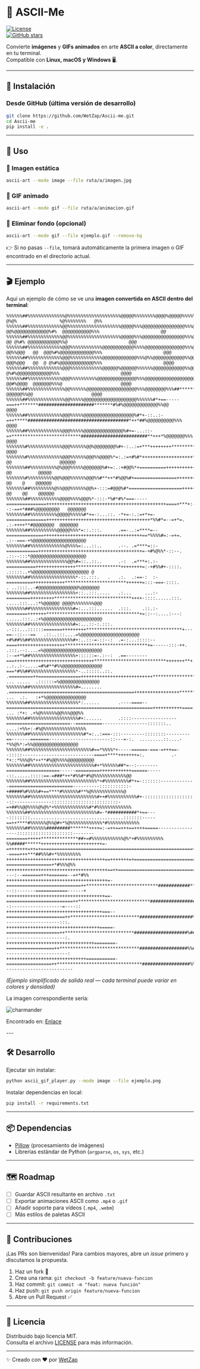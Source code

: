 # 🎨 ASCII-Me

[![License](https://img.shields.io/github/license/WetZap/Ascii-Me)](LICENSE)  
[![GitHub stars](https://img.shields.io/github/stars/WetZap/Ascii-Me?style=social)](https://github.com/WetZap/Ascii-Me/stargazers)  

Convierte **imágenes** y **GIFs animados** en arte **ASCII a color**, directamente en tu terminal.  
Compatible con **Linux, macOS y Windows** 🖥️.

---

## 🚀 Instalación

### Desde GitHub (última versión de desarrollo)
```bash
git clone https://github.com/WetZap/Ascii-me.git
cd Ascii-me
pip install -e .
```

---

## 📌 Uso

### 🔹 Imagen estática
```bash
ascii-art --mode image --file ruta/a/imagen.jpg
```

### 🔹 GIF animado
```bash
ascii-art --mode gif --file ruta/a/animacion.gif
```

### 🔹 Eliminar fondo (opcional)
```bash
ascii-art --mode gif --file ejemplo.gif --remove-bg
```

👉 Si no pasas `--file`, tomará automáticamente la primera imagen o GIF encontrado en el directorio actual.

---

## 🎬 Ejemplo

Aquí un ejemplo de cómo se ve una **imagen convertida en ASCII dentro del terminal**:

```
%%%%%%##%%%%%%%%%%%%%%@%%%%%%%%%%%%%%%%%%%%@@@@@%%%%%%%%@@@@%@@@@@%%%%%@@@@@@@@@@@@@@@@@%@@@%@@@@@@@@@@@%%%#%@@@@@@@@@@@@@%%% @%@%                %@%%%%%%%%   @%%
%%%%%%##%%%%%%%%%%%%%@@%%%%%%%%%%%%%%%%%%%%@@@@@%%%@@@@@@@@@@@@@@@@%%%@@@@@@@@@@@@@@@@@@  @@%@@@@@@@@@@@@@%#%  @@@@@@@@@@@%%%                       @@            
%%%%%%##%%%%%%%%%%%%%@@%%%%%%%%%%%%%%%%%%%%@@@@@%%%@@@@@@@@@@@@@@@@%%%@@@@@@@@@@@@@@@@@@@@@%%@@@@@@@@ @@ @%#% @@@@@@@@@@@@%%@                       @@@           
%%%%%%##%%%%%%%%%%%%%@@@%%%%%%%%%%%%@@@@@@@@@@@@%%%%@@@@@@@@@@@@@@@%%%@@@@@@@@@@@@@@@@@@ @@%%@@@   @@  @@@%#%@@@@@@@@@@@@@%%%                       @@@           
%%%%%%##%%%%%%%%%%%%%@@@%%%%%%%%%%%%@@@@@@@@@@@@@%%%@%%@@@@@@@@@@@@%%@@@@@@@@@@@@@@@@@@  @@@%@@@   @@  @ @%#%@@@@@@@@@@@@@%%%                       @@@@          
%%%%%%##%%%%%%%%%%%%%@@@%%%%%%%%%%%%@@@@@@%@@@@@@%%%%%%@@@@@@@@@@@@%%@@@@@@@@@@@@@@@@@@@@@@%%@@@@@@@@    @%#%@@@@@@@@@@@@@%%%                       @@@@          
%%%%%%##%%%%%%%%%%%%%@@@%%%%%%%%%%@@@@@@@@@@@@@@@%%%@@@@@@@@@@@@@@@@@@@@@@@@%%%%%%%%%%%%@@@%%@@@@@@@@@@@ @@#%@@@@  @@@@@@@%%%@                      @@@@          
%%%%%%##%%%%%%%%%%%%%%@@%%%%%%@@@@@@@@@@@@@@@@@@@%%%@@@@@@@@%%%##*******++++++++++++++**********###%%%@@@@@#%@@@@   @@@@@@%%@@                      @@@@          
%%%%%%##%%%%%%%%%%%%%%@@%%%%%@@@@@@@@@@@@@@@@@@@@%%%%%%#*+==-----===++*******#####################*******#%#%@@@@@@@@@@@@@%%@@                      @@@@          
%%%%%%##%%%%%%%%%%%%%@@@%%%%%@@@@@@@@@@@@@@@@@@@%#*+-::..:-=++*****######################################*++*##%@@@@@@@@@@%%%                       @@@@          
%%%%%%##%%%%%%%%%%%%%@@@%%%%%@@@@@@@@@@@@@@@%#+=-...::-=+**************************#########################**+++*%@@@@@@@%%%                       @@@@          
%%%%%%%#%%%%%%%%%%%%%@@@%%%%%%@@%@@@@@@@@%#+-:..:=+***++++++++**********************************************##***+=+#%@@@@%%%@                      @@@@          
%%%%%%%#%%%%%%%%%%%%%@@@%%%%%%@@@%%@@@@%*=:.:=+#%#*+++++++++++++++++++*********************************************+==+#@@%%%@ @@                  @@@@@@         
%%%%%%%##%%%%%%%%%%@%@@@%%%%%@@@@@@@%#+=:.:+#@@%*+==========+++++++++++++++******************************************+-:=*%%@@@@        @@          @@@@@         
%%%%%%%#%%%%%%%%%%@@%@@@%%%%%%@@@%%#**++*#%@@%#+================+++++++++++++++*******************************+*********+++*#%%%%@@     @@    @    @@@@@@         
%%%%%%%##%%%%%%%%%@%%@@@%%%%%%@@%+-:::=#@@@%#*====================++++++++++++++++***********************+++++++++++******++++++**%@   @@    @@    @@@@@@         
%%%%%%%##%%%%%%%%%%%@@@@%%%%@@@%*-:::-*%#*#%*===-----===============+++++++++++++++++++++++++++++++++++++++++++++====+***+:--:-==+*###%@@@@@@@@@   @@@@@@@        
%%%%%%%##%%%%%%%%%%@@@@@%%%%%#*+=-:...::. -*+=-:.:=+*+=-===============+++++++++++++++++++++++++++++++++++++++*%%#*=--=+*=.    .:-++++**#@@@@@@@@  @@@@@@@        
%%%%%%%##%%%%%%%%%%@@@@@%%%*=::.:::.      .==-..:=****=--==============+++++++++++++++++++++++++++++++++++++==*%%%%#=:-=+=.     .:--===-+%@@@@@@@@@@@@@@@@@@@@    
%%%%%%%##%%%%%%%%%%%%%@%%%%=:...::..      .--. .=****=::-============+++++++++++++++++++++++++++++++++++++++=-+#%@%%*-::--.      .::--:::*@@@@@@@@@@@@@@@@@@@@@   
%%%%%%%##%%%%%%%%%%%%%%@@%#=::..::..      .-:  .=***+:.:-===========+++++++++++++++*****************++++++++=:-+#%%#+-::::.      .:::::..+%@@@@@@@@@@@@@@@@@@@@@ @
%%%%%%%##%%%%%%%%%%%%%%%%%*-::.:::.   .   .:.  .:==-:  :-==========++++++++++++***********************++++++=:::-===-::::.     . ..::::..-#@@@@@@@@@@@@@@@%@@@@@@@
%%%%%%%##%%%%%%%%%%%%%%%%%+::..:::.....   .:...     ...:-=========+++++++++*****************************++++-::::......:::.   .....:::...:*%@@@@@@ @@@@%%%%%%%%@@@
%%%%%%%##%%%%%%%%%%%%%%%%#=:...:::......  .:::.    .::.:-========+++++++***********************************+=::--:....:---:   ......:::..:+%@@@@@@@@@@@@@@@@@@@@@@
%%%%%%%##%%%%%%%%%%%%%%%%#=:...::-:.:::.  .-:::...::::::=======+++++++++************************************+---==--::---==   .::..:::....=%@@@@@@@@@@@@@@@@@@@@@@
+#%##%%##%%%%%%%%%%%%%%%%#+:..::-=-::--:  .=-:...:::::--====++++++++++++++++++*******************************+=------:::-++.  .:::.--:....=%@@@@@@@@@@@@@@@@@@@@@@
:--=+*%##%%%%%%%%%%%%%%%%%+::::::=-.:--:  .==--------===++++++++++++++++++++++++++++++***************************+++++++**+.  ..:..:-.....=#%#**#%%@@@@@@@@@@@@@@@
===*#%%##%%%%%%%%%%%%%%%%%*-..:::::..::.  .=========++================+++++++++++++++++++++++++++*************************+:   ... .....  .::::::=%@@@@@@@@@@@@@@@
%%%%%%%##%%%%%%%%%%%%%%%%%#=........      .===============================================+++++++++++++++++***************+:        ...  .:.   :+*%@@@@@@@@@@@@@@@
%%%%%%%##%%%%%%%%%%%%%%%%%%*:......       .----====--=======================================================+++++++++++====:.        ... :*+: .+%@%%%%%%@@%%%@@@%%
%%%%%%%##%%%%%%%%%%%%%%%%%%#+:......      .::::-----------------========================--==========-----------------:::::::..      ....:+%%+:-#%@%%%%%%%%%%%%%%%%
%%%%%%%##%%%%%%%%%%%%%%%%%%%%#*=:..:===-:::---------::::::::---------==-------=======-----------------------::---=-:.  .........::....-*%%@%*:=%%@@@@@@@@@@@@@@@@@
%%%%%%%##%%%%%%%%%%%%%%%%%%%%%%%#==*%%%%*+-----======-===-=+++==--:::::---------------------------====+****+++++++=:.          .-*+::*%%%@%*++**#%@@%%%%@@@@@@@@@@
%%%%%%%##%%%%%%%%%%%%%%%%%%%%%%%%#+*%%%%%%##*=--:--------====================------=========++++++++++++======------::......:::::==-=###*++*#%%#*#%@%%%%%%%%%%%%@@
%%%%%%%##%%%%%%%%%%%%%%%%%%%%%%%%%*+#%%%%%%%%%#*+=-:::::::-------------========================----------:::::::::::-+#####%#%%%%#+==****#%%%%%%#**%@%%%%%%%%%%%%@
%%%%%%%##%%%%%%%%%%%%%%%%%%%%%%%%%#++#%%%%%%%%%%%#+-:::::::::::::::::::--::--------------:::::::::::::::::::::::::-=+##%%@@%%%%@%@%*+%%%%%%%%%%%%%#*#%%%%%%%%%%%%%
%%%%%%%##%%%%%%%%%%%%%%%%%%%%%%%%%#=-*###########*+==----::::::::...................................:::::::-----==++****#%%%%%%@%%@#+*%@%%%%%%%%%%%%*#%%%%%%%%%%%%
%%%%%%%##%%%%%%#########*******++++=:-=++==+++==++++=====-----------------:::::::::::::::::::::--------========+++++**************##+=#%%%%%%%%%%%%@%*+#%%%%%%%%%%
%%#####******+++++++++++++++++++++++=-=+++++++=++=+=========================================================++++++++********++=======--====+++***##%%%#+*%%%%%%%%%
+++++++++++++++++++++++++++++++++++++==+++++++=+=============================++++++++++++++++++++++++++++++++++++++++*********++=====-:-=================+*#%%%@%%
++++++++++++++++++++++++++++++++++++++==++=============================+++++************************###*****++++++++++++********+=----:--=======+++=======--=+*#%%
++++++++++++++++++++++++++++++++++++++=-============================++***************************############**++++++++++++*******=---::-------============------+
+++++++++++++++++++++++++++++++++++++==-=========================++***************************##################*+++++++++++++*****+=--:-------------------=----::
++++++++++++++++++++++++++++++++++++===--======================++**************************####################%##*+++++++++++++****+=-::---------------------:::.
+++++++++++++++++++++++++++++++++++=====-====================++**************************####################%#####*++++====++++++****=-:-----------------------:.
+++++++++++++++++++++++++++++++++========-==================++******************************##################%%#####*++++====++++++**+-:------------------------:
++++++++++++++++++++++++++++++===========-=================++********************************##################%%%#%%#**++++====+++++++:--------------------------
```

*(Ejemplo simplificado de salida real — cada terminal puede variar en colores y densidad)*

La imagen correspondiente sería: 
<div>
<img source = 'https://i.pinimg.com/736x/ef/f4/63/eff4638c5f39de96f910362ebfa7f087.jpg' alt="charmander" >

  
Encontrado en: [Enlace](https://es.pinterest.com/pin/732820170656133937)
</div>
---

## 🛠 Desarrollo

Ejecutar sin instalar:
```bash
python ascii_gif_player.py --mode image --file ejemplo.png
```

Instalar dependencias en local:
```bash
pip install -r requirements.txt
```

---

## 📦 Dependencias
- [Pillow](https://pypi.org/project/Pillow/) (procesamiento de imágenes)
- Librerías estándar de Python (`argparse`, `os`, `sys`, etc.)

---

## 🗺️ Roadmap
- [ ] Guardar ASCII resultante en archivo `.txt`  
- [ ] Exportar animaciones ASCII como `.mp4` o `.gif`  
- [ ] Añadir soporte para vídeos (`.mp4`, `.webm`)  
- [ ] Más estilos de paletas ASCII  

---

## 🤝 Contribuciones
¡Las PRs son bienvenidas! Para cambios mayores, abre un *issue* primero y discutamos la propuesta.

1. Haz un fork 🍴  
2. Crea una rama: `git checkout -b feature/nueva-funcion`  
3. Haz commit: `git commit -m "feat: nueva función"`  
4. Haz push: `git push origin feature/nueva-funcion`  
5. Abre un Pull Request ✅  

---

## 📜 Licencia
Distribuido bajo licencia MIT.  
Consulta el archivo [LICENSE](LICENSE) para más información.

---

✨ Creado con ❤️ por [WetZap](https://github.com/WetZap)  
